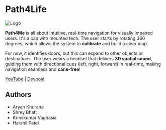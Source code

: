 # Path4Life

![Logo](https://d112y698adiu2z.cloudfront.net/photos/production/software_photos/003/063/695/datas/gallery.jpg)

**Path4Me** is all about intuitive, real-time navigation for visually impaired users. It's a cap with mounted tech. The user starts by rotating 360 degrees, which allows the system to **calibrate** and build a clear map.

For now, it identifies doors, but this can expand to other objects or destinations. The user wears a headset that delivers **3D spatial sound**, guiding them with directional cues (left, right, forward) in real-time, making navigation seamless and **cane-free**!

[YouTube](https://www.youtube.com/watch?v=fTf7NL3-kBQ) | [Devpost](https://devpost.com/software/path4me?ref_content=user-portfolio&ref_feature=in_progress)

## Authors

- Aryan Khurana
- Shrey Bhatt
- Krinskumar Vaghasia
- Harshil Patel
